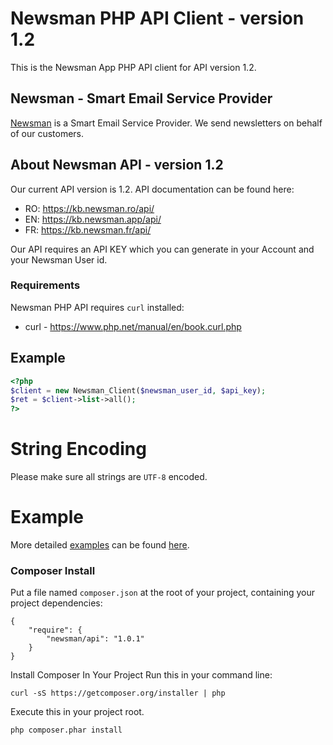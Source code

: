 # Newsman PHP API Client - version 1.2

This is the Newsman App PHP API client for API version 1.2.

## Newsman - Smart Email Service Provider

[Newsman](https://www.newsman.app "Smart Email Service Provider") is a Smart Email Service Provider. 
We send newsletters on behalf of our customers.

## About Newsman API - version 1.2

Our current API version is 1.2. API documentation can be found here:

* RO: https://kb.newsman.ro/api/
* EN: https://kb.newsman.app/api/
* FR: https://kb.newsman.fr/api/
 
Our API requires an API KEY which you can generate in your Account and your Newsman User id.

### Requirements

Newsman PHP API requires `curl` installed:

* curl - https://www.php.net/manual/en/book.curl.php

## Example

```php
<?php
$client = new Newsman_Client($newsman_user_id, $api_key);
$ret = $client->list->all();
?>
```

# String Encoding

Please make sure all strings are `UTF-8` encoded.

# Example 

More detailed [examples](https://github.com/Newsman/newsman-api-php/tree/master/example "Newsman PHP API Client examples") can be found [here](https://github.com/Newsman/newsman-api-php/tree/master/example).


### Composer Install

Put a file named `composer.json` at the root of your project, containing your project dependencies:

```
{
    "require": {
        "newsman/api": "1.0.1"
    }
}
```

Install Composer In Your Project
Run this in your command line:

`curl -sS https://getcomposer.org/installer | php`

Execute this in your project root.

`php composer.phar install`
